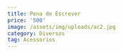 ```yaml
---
title: Pena de Escrever
price: '500'
image: /assets/img/uploads/ac2.jpg
category: Diversos
tag: Acessorios
---
```


